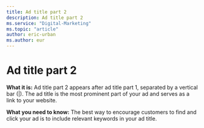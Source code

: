 ```yaml
---
title: Ad title part 2
description: Ad title part 2
ms.service: "Digital-Marketing"
ms.topic: "article"
author: eric-urban
ms.author: eur
---
```


# Ad title part 2

**What it is:** Ad title part 2 appears after ad title part 1, separated by a vertical bar (|). The ad title is the most prominent part of your ad and serves as a link to your website.

**What you need to know:** The best way to encourage customers to find and click your ad is to include relevant keywords in your ad title.



